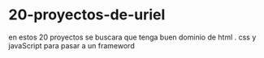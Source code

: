 # 20-proyectos-de-uriel
en estos 20 proyectos se buscara que tenga buen dominio de html . css y javaScript para pasar a un frameword
